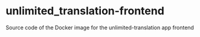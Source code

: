 # unlimited_translation-frontend
Source code of the Docker image for the unlimited-translation app frontend
